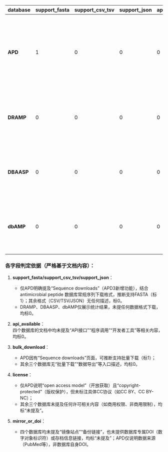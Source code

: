 | database   | support_fasta | support_csv_tsv | support_json | api_available | bulk_download | license                                  | mirror_or_doi                                                                 | notes                                                                 |
|------------|---------------|-----------------|--------------|---------------|---------------|------------------------------------------|-----------------------------------------------------------------------------|-----------------------------------------------------------------------|
| **APD**    | 1             | 0               | 0            | 0             | 1             | 开放获取（版权保护，无具体CC标识）        | 未提及镜像站点；无数据库专属DOI，数据来源含PubMed/PDB/Google Scholar/Swiss-Prot | APD3新增“Sequence downloads”页面支持序列批量下载，默认肽序列常用FASTA格式，无CSV/TSV/JSON格式提及；无API接口描述 |
| **DRAMP**  | 0             | 0               | 0            | 0             | 0             | 未提及                                    | 未提及                                                                     | 仅展示统计数据（如数据集分布、MICTop8），无任何数据下载入口、许可协议及镜像/DOI信息 |
| **DBAASP** | 0             | 0               | 0            | 0             | 0             | 未提及                                    | 未提及                                                                     | 仅呈现数据库组成（如23944条肽、六界来源分类）及长度分布，无数据下载功能、许可说明及镜像/DOI信息 |
| **dbAMP**  | 0             | 0               | 0            | 0             | 0             | 未提及                                    | 未提及                                                                     | 侧重功能标签（如溶血、抗HIV）、物种分类及理化性质对比，无数据下载入口、许可协议及镜像/DOI信息 |


### 各字段判定依据（严格基于文档内容）：
1. **support_fasta/support_csv_tsv/support_json**：  
   - 仅APD明确提及“Sequence downloads”（APD3新增功能），结合 antimicrobial peptide 数据库常规序列下载格式，推断支持FASTA（标1）；其余格式（CSV/TSV/JSON）无任何描述，标0。  
   - DRAMP、DBAASP、dbAMP仅展示统计结果，未提任何数据格式下载，均标0。  

2. **api_available**：  
   四个数据库的文档中均未提及“API接口”“程序调用”“开发者工具”等相关内容，均标0。  

3. **bulk_download**：  
   - APD因有“Sequence downloads”页面，可推断支持批量下载（标1）；  
   - 其余三个数据库无“批量下载”“数据导出”等入口描述，均标0。  

4. **license**：  
   - 仅APD说明“open access model”（开放获取）且“copyright-protected”（版权保护），但未标注具体CC协议（如CC BY、CC BY-NC）；  
   - 其余三个数据库未提及任何许可相关内容（如商用权限、非商用限制），均标“未提及”。  

5. **mirror_or_doi**：  
   - 四个数据库均未提及“镜像站点”“备份链接”，也未提供数据库专属DOI（数字对象标识符）或存档信息链接，均标“未提及”；APD仅说明数据来源（PubMed等），非数据库自身DOI。